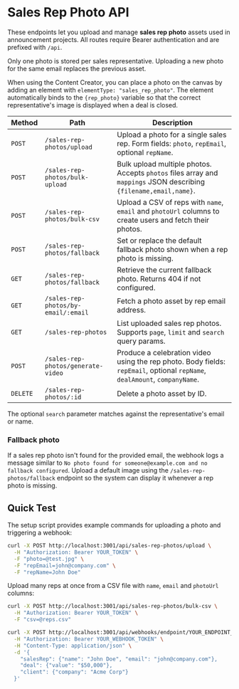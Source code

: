 # Sales Rep Photo API

These endpoints let you upload and manage **sales rep photo** assets used in announcement projects. All routes require Bearer authentication and are prefixed with `/api`.

Only one photo is stored per sales representative. Uploading a new photo for the same email replaces the previous asset.

When using the Content Creator, you can place a photo on the canvas by adding an element with `elementType: "sales_rep_photo"`. The element automatically binds to the `{rep_photo}` variable so that the correct representative's image is displayed when a deal is closed.

| Method | Path | Description |
| ------ | ---- | ----------- |
| `POST` | `/sales-rep-photos/upload` | Upload a photo for a single sales rep. Form fields: `photo`, `repEmail`, optional `repName`. |
| `POST` | `/sales-rep-photos/bulk-upload` | Bulk upload multiple photos. Accepts `photos` files array and `mappings` JSON describing `{filename,email,name}`. |
| `POST` | `/sales-rep-photos/bulk-csv` | Upload a CSV of reps with `name`, `email` and `photoUrl` columns to create users and fetch their photos. |
| `POST` | `/sales-rep-photos/fallback` | Set or replace the default fallback photo shown when a rep photo is missing. |
| `GET` | `/sales-rep-photos/fallback` | Retrieve the current fallback photo. Returns 404 if not configured. |
| `GET` | `/sales-rep-photos/by-email/:email` | Fetch a photo asset by rep email address. |
| `GET` | `/sales-rep-photos` | List uploaded sales rep photos. Supports `page`, `limit` and `search` query params. |
| `POST` | `/sales-rep-photos/generate-video` | Produce a celebration video using the rep photo. Body fields: `repEmail`, optional `repName`, `dealAmount`, `companyName`. |
| `DELETE` | `/sales-rep-photos/:id` | Delete a photo asset by ID. |

The optional `search` parameter matches against the representative's email or name.

### Fallback photo
If a sales rep photo isn't found for the provided email, the webhook logs a
message similar to `No photo found for someone@example.com and no fallback
configured`. Upload a default image using the `/sales-rep-photos/fallback`
endpoint so the system can display it whenever a rep photo is missing.

## Quick Test
The setup script provides example commands for uploading a photo and triggering a webhook:

```bash
curl -X POST http://localhost:3001/api/sales-rep-photos/upload \
  -H "Authorization: Bearer YOUR_TOKEN" \
  -F "photo=@test.jpg" \
  -F "repEmail=john@company.com" \
  -F "repName=John Doe"
```

Upload many reps at once from a CSV file with `name`, `email` and `photoUrl` columns:

```bash
curl -X POST http://localhost:3001/api/sales-rep-photos/bulk-csv \
  -H "Authorization: Bearer YOUR_TOKEN" \
  -F "csv=@reps.csv"
```

```bash
curl -X POST http://localhost:3001/api/webhooks/endpoint/YOUR_ENDPOINT_KEY \
  -H "Authorization: Bearer YOUR_WEBHOOK_TOKEN" \
  -H "Content-Type: application/json" \
  -d '{
    "salesRep": {"name": "John Doe", "email": "john@company.com"},
    "deal": {"value": "$50,000"},
    "client": {"company": "Acme Corp"}
  }'
```
